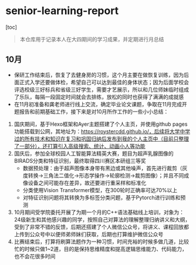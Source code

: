 # senior-learning-report
[toc]

> 本仓库用于记录本人在大四期间的学习成果，并定期进行月总结

## 10月

* 保研工作结束后，恢复了去健身房的习惯，这个月主要在做恢复训练，因为后面正式入学还要做体检，希望自己可以达到最佳的身体状态；因为后面学校会评选校级三好标兵和省级三好学生，需要才艺展示，所以和几位师妹临时组成了乐队，每隔一段固定时间就会去排练，放松的同时也获得了满满的成就感
* 在11月初准备和龚老师进行线上交流，确定毕业论文课题，争取在11月完成开题报告和前期基础工作，接下来是对10月所作工作的一些小小总结：

1. 国庆期间，基于Hexo框架和Ayer主题搭建了个人主页，并使用github pages功能搭载到公网，其地址为：https://roystercdd.github.io/，后续将大学中学过的所有技术和知识在复习和巩固归纳后发布到我的个人主页中（目前只整理了一部分），还打算引入高级搜索、统计、动画小人等功能
2. 国庆后，参加全球校园人工智能算法精英大赛，题目为超声乳腺图像的BIRADS分类和特征识别，最终取得四川赛区本研组三等奖
   * 数据预处理：由于超声图像本身带有黑边或其他噪声，首先进行裁剪（灰度转换→三角法二值化→形态学操作→轮廓检测→裁剪图像）；并且不同成像设备之间可能存在差异，故还要进行重采样和标准化
   * 分类使用Vision Transformer模型，在300轮时正确率可达70%以上
   * 对特征识别问题将其转换为多标签分类问题，基于Pytorch进行训练和预测
3. 10月期间受学院委托开展了为期一个月的C++语法基础线上培训，对象为：24级新生和其他感兴趣的同学，按照自己对算法的理解整理归纳讲义和大纲，受到了非常不错的反馈，后期还搭建了个人微信公众号，将讲义、课程回放都上传到公众号中以便师弟师妹们获取，后期也打算维护微信公众号
4. 比赛结束后，打算将刷算法题作为一种习惯，时间充裕的时候多做几道，比较忙的时候只做1~2道，目的是保持思维精度和提高逻辑思维能力、代码能力，也不会花很多时间
